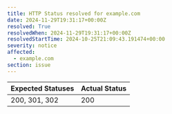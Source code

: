 ```yaml
---
title: HTTP Status resolved for example.com
date: 2024-11-29T19:31:17+00:00Z
resolved: True
resolvedWhen: 2024-11-29T19:31:17+00:00Z
resolvedStartTime: 2024-10-25T21:09:43.191474+00:00
severity: notice
affected:
  - example.com
section: issue
---
```


| Expected Statuses | Actual Status  |
|-------------------|----------------|
| 200, 301, 302 | 200 |
